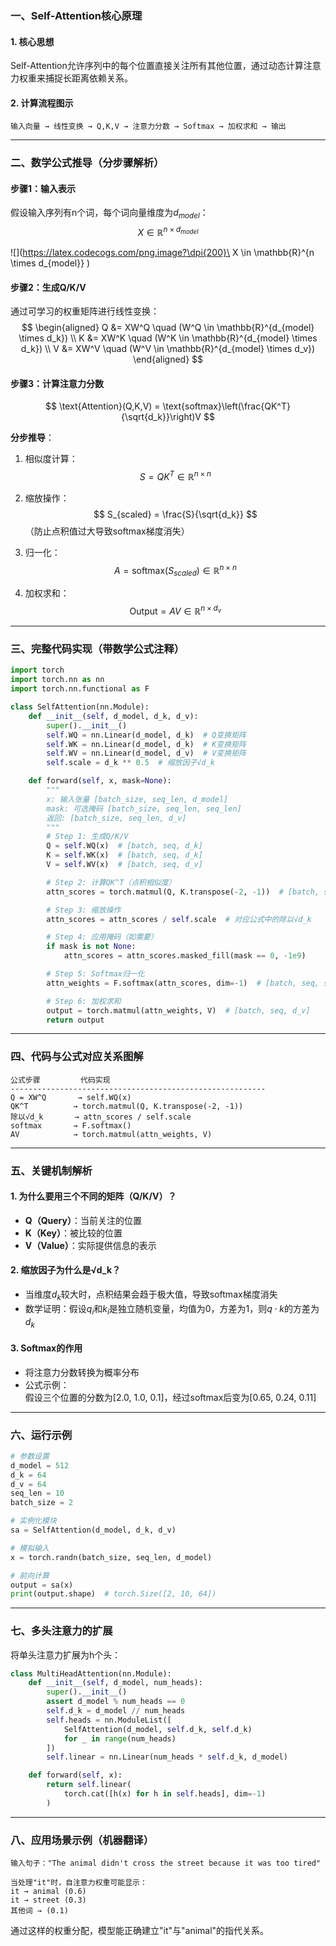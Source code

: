 ### 一、Self-Attention核心原理
#### 1. 核心思想
Self-Attention允许序列中的每个位置直接关注所有其他位置，通过动态计算注意力权重来捕捉长距离依赖关系。

#### 2. 计算流程图示
```
输入向量 → 线性变换 → Q,K,V → 注意力分数 → Softmax → 加权求和 → 输出
```

---

### 二、数学公式推导（分步骤解析）

#### 步骤1：输入表示
假设输入序列有n个词，每个词向量维度为$d_{model}$：
$$ X \in \mathbb{R}^{n \times d_{model}} $$

![](https://latex.codecogs.com/png.image?\dpi{200}\ X \in \mathbb{R}^{n \times d_{model}} )

#### 步骤2：生成Q/K/V
通过可学习的权重矩阵进行线性变换：
$$
\begin{aligned}
Q &= XW^Q \quad (W^Q \in \mathbb{R}^{d_{model} \times d_k}) \\
K &= XW^K \quad (W^K \in \mathbb{R}^{d_{model} \times d_k}) \\
V &= XW^V \quad (W^V \in \mathbb{R}^{d_{model} \times d_v})
\end{aligned}
$$

#### 步骤3：计算注意力分数
$$
\text{Attention}(Q,K,V) = \text{softmax}\left(\frac{QK^T}{\sqrt{d_k}}\right)V
$$

**分步推导**：
1. 相似度计算：  
   $$ S = QK^T \in \mathbb{R}^{n \times n} $$
   
2. 缩放操作：  
   $$ S_{scaled} = \frac{S}{\sqrt{d_k}} $$
   （防止点积值过大导致softmax梯度消失）

3. 归一化：  
   $$ A = \text{softmax}(S_{scaled}) \in \mathbb{R}^{n \times n} $$

4. 加权求和：  
   $$ \text{Output} = AV \in \mathbb{R}^{n \times d_v} $$

---

### 三、完整代码实现（带数学公式注释）
```python
import torch
import torch.nn as nn
import torch.nn.functional as F

class SelfAttention(nn.Module):
    def __init__(self, d_model, d_k, d_v):
        super().__init__()
        self.WQ = nn.Linear(d_model, d_k)  # Q变换矩阵
        self.WK = nn.Linear(d_model, d_k)  # K变换矩阵
        self.WV = nn.Linear(d_model, d_v)  # V变换矩阵
        self.scale = d_k ** 0.5  # 缩放因子√d_k

    def forward(self, x, mask=None):
        """
        x: 输入张量 [batch_size, seq_len, d_model]
        mask: 可选掩码 [batch_size, seq_len, seq_len]
        返回: [batch_size, seq_len, d_v]
        """
        # Step 1: 生成Q/K/V
        Q = self.WQ(x)  # [batch, seq, d_k]
        K = self.WK(x)  # [batch, seq, d_k]
        V = self.WV(x)  # [batch, seq, d_v]

        # Step 2: 计算QK^T（点积相似度）
        attn_scores = torch.matmul(Q, K.transpose(-2, -1))  # [batch, seq, seq]

        # Step 3: 缩放操作
        attn_scores = attn_scores / self.scale  # 对应公式中的除以√d_k

        # Step 4: 应用掩码（如需要）
        if mask is not None:
            attn_scores = attn_scores.masked_fill(mask == 0, -1e9)

        # Step 5: Softmax归一化
        attn_weights = F.softmax(attn_scores, dim=-1)  # [batch, seq, seq]

        # Step 6: 加权求和
        output = torch.matmul(attn_weights, V)  # [batch, seq, d_v]
        return output
```

---

### 四、代码与公式对应关系图解
```
公式步骤         代码实现
---------------------------------------------------------
Q = XW^Q       → self.WQ(x)
QK^T          → torch.matmul(Q, K.transpose(-2, -1))
除以√d_k       → attn_scores / self.scale
softmax       → F.softmax()
AV            → torch.matmul(attn_weights, V)
```

---

### 五、关键机制解析
#### 1. 为什么要用三个不同的矩阵（Q/K/V）？
- **Q（Query）**：当前关注的位置
- **K（Key）**：被比较的位置
- **V（Value）**：实际提供信息的表示

#### 2. 缩放因子为什么是√d_k？
- 当维度$d_k$较大时，点积结果会趋于极大值，导致softmax梯度消失
- 数学证明：假设$q_i$和$k_i$是独立随机变量，均值为0，方差为1，则$q \cdot k$的方差为$d_k$

#### 3. Softmax的作用
- 将注意力分数转换为概率分布
- 公式示例：  
  假设三个位置的分数为[2.0, 1.0, 0.1]，经过softmax后变为[0.65, 0.24, 0.11]

---

### 六、运行示例
```python
# 参数设置
d_model = 512
d_k = 64
d_v = 64
seq_len = 10
batch_size = 2

# 实例化模块
sa = SelfAttention(d_model, d_k, d_v)

# 模拟输入
x = torch.randn(batch_size, seq_len, d_model)

# 前向计算
output = sa(x)
print(output.shape)  # torch.Size([2, 10, 64])
```

---

### 七、多头注意力的扩展
将单头注意力扩展为h个头：
```python
class MultiHeadAttention(nn.Module):
    def __init__(self, d_model, num_heads):
        super().__init__()
        assert d_model % num_heads == 0
        self.d_k = d_model // num_heads
        self.heads = nn.ModuleList([
            SelfAttention(d_model, self.d_k, self.d_k)
            for _ in range(num_heads)
        ])
        self.linear = nn.Linear(num_heads * self.d_k, d_model)

    def forward(self, x):
        return self.linear(
            torch.cat([h(x) for h in self.heads], dim=-1)
        )
```

---

### 八、应用场景示例（机器翻译）
```text
输入句子："The animal didn't cross the street because it was too tired"

当处理"it"时，自注意力权重可能显示：
it → animal (0.6)
it → street (0.3)
其他词 → (0.1)
```

通过这样的权重分配，模型能正确建立"it"与"animal"的指代关系。